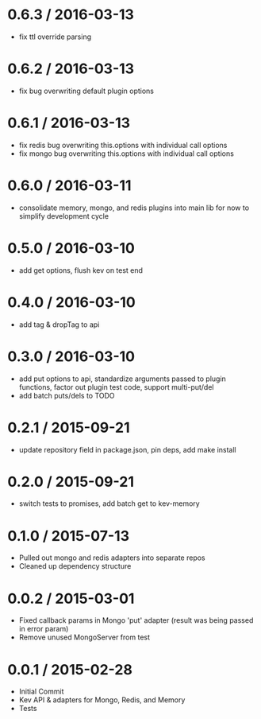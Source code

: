 
0.6.3 / 2016-03-13
==================

  * fix ttl override parsing

0.6.2 / 2016-03-13
==================

  * fix bug overwriting default plugin options

0.6.1 / 2016-03-13
==================

  * fix redis bug overwriting this.options with individual call options
  * fix mongo bug overwriting this.options with individual call options

0.6.0 / 2016-03-11
==================

  * consolidate memory, mongo, and redis plugins into main lib for now to simplify development cycle

0.5.0 / 2016-03-10
==================

  * add get options, flush kev on test end

0.4.0 / 2016-03-10
==================

  * add tag & dropTag to api

0.3.0 / 2016-03-10
==================

  * add put options to api, standardize arguments passed to plugin functions, factor out plugin test code, support multi-put/del
  * add batch puts/dels to TODO

0.2.1 / 2015-09-21
==================

  * update repository field in package.json, pin deps, add make install

0.2.0 / 2015-09-21
==================

  * switch tests to promises, add batch get to kev-memory

0.1.0 / 2015-07-13
==================
  * Pulled out mongo and redis adapters into separate repos
  * Cleaned up dependency structure

0.0.2 / 2015-03-01
==================

  * Fixed callback params in Mongo 'put' adapter (result was being passed in error param)
  * Remove unused MongoServer from test

0.0.1 / 2015-02-28
==================
 * Initial Commit
 * Kev API & adapters for Mongo, Redis, and Memory
 * Tests
